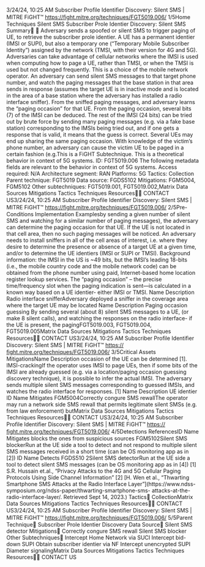 3/24/24, 10:25 AM Subscriber Proﬁle Identiﬁer Discovery: Silent SMS | MITRE FiGHT™
https://ﬁght.mitre.org/techniques/FGT5019.006/ 1/5Home Techniques Silent SMS
Subscriber Pro le Identi er
Discovery: Silent SMS
Summary󰅂 󰅂
Adversary sends a spoofed or silent SMS to trigger paging of
UE, to retrieve the subscriber pro le identi er.
A UE has a permanent identi er (IMSI or SUPI), but also a
temporary one (“Temporary Mobile Subscriber Identity”)
assigned by the network (TMSI, with their version for 4G and
5G). Adversaries can take advantage of cellular networks
where the IMSI is used when computing how to page a UE,
rather than TMSI, or when the TMSI is used but not changed
frequently. This is a choice of the mobile network operator.
An adversary can send silent SMS messages to that target
phone number, and watch the paging messages that the base
station in that area sends in response (assumes the target UE
is in inactive mode and is located in the area of a base station
where the adversary has installed a radio interface sniffer).
From the sniffed paging messages, and adversary learns the
“paging occasion” for that UE. From the paging occasion,
several bits (7) of the IMSI can be deduced. The rest of the
IMSI (24 bits) can be tried out by brute force by sending many
paging messages (e.g. via a fake base station) corresponding
to the IMSIs being tried out, and if one gets a response that is
valid, it means that the guess is correct.
Several UEs may end up sharing the same paging occasion.
With knowledge of the victim’s phone number, an adversary
can cause the victim UE to be paged in a certain fashion (e.g.This is a FiGHT
Subtechnique.
This is a theoretical behavior
in context of 5G systems.
ID: FGT5019.006
The following metadata
fields are relevant to the
behavior in context of 5G
systems.
Access required: N/A
Architecture segment: RAN
Platforms: 5G
Tactics: Collection
Parent technique: FGT5019
Data source: FGDS5102
Mitigations: FGM5004,
FGM5102
Other subtechniques:
FGT5019.001,
FGT5019.002,Matrix Data Sources Mitigations Tactics Techniques Resources󰍝󰇙
CONTACT US3/24/24, 10:25 AM Subscriber Proﬁle Identiﬁer Discovery: Silent SMS | MITRE FiGHT™
https://ﬁght.mitre.org/techniques/FGT5019.006/ 2/5Pre-Conditions
Implementation Examplesby sending a given number of silent SMS and watching for a
similar number of paging messages), the adversary can
determine the paging occasion for that UE. If the UE is not
located in that cell area, then no such paging messages will
be noticed. An adversary needs to install sniffers in all of the
cell areas of interest, i.e. where they desire to determine the
presence or absence of a target UE at a given time, and/or to
determine the UE identi ers (IMSI or SUPI or TMSI).
Background information: the IMSI in the US is ~49 bits, but
the IMSI’s leading 18-bits (i.e., the mobile country code and the
mobile network code) can be obtained from the phone
number using paid, Internet-based home location register
lookup services. The “paging occasion” – the precise
time/frequency slot when the paging indication is sent—is
calculated in a known way based on a UE identi er- either
IMSI or TMSI.
Name Description
Radio interface snifferAdversary deployed a
sniffer in the coverage
area where the target
UE may be located
Name Description
Paging occasion guessing By sending several
(about 8) silent SMS
messages to a UE, (or
make 8 silent calls),
and watching the
responses on the radio
interface- if the UE is
present, the pagingFGT5019.003,
FGT5019.004, FGT5019.005Matrix Data Sources Mitigations Tactics Techniques Resources󰍝󰇙
CONTACT US3/24/24, 10:25 AM Subscriber Proﬁle Identiﬁer Discovery: Silent SMS | MITRE FiGHT™
https://ﬁght.mitre.org/techniques/FGT5019.006/ 3/5Critical Assets
MitigationsName Description
occasion of the UE can
be determined [1].
IMSI-crackingIf the operator uses
IMSI to page UEs, then
if some bits of the IMSI
are already guessed
(e.g. via a
location/paging
occasion guessing
discovery technique), it
is possible to infer the
actual IMSI. The
adversary sends
multiple silent SMS
messages
corresponding to
guessed IMSIs, and
watches the radio
interface for responses.
[1]
Name Description
UE identi er
ID Name Mitigates
FGM5004Correctly con gure
SMS  rewallThe operator may run a
network side SMS
 rewall that permits
legitimate silent SMSs
(e.g. from law
enforcement) butMatrix Data Sources Mitigations Tactics Techniques Resources󰍝󰇙
CONTACT US3/24/24, 10:25 AM Subscriber Proﬁle Identiﬁer Discovery: Silent SMS | MITRE FiGHT™
https://ﬁght.mitre.org/techniques/FGT5019.006/ 4/5Detections
ReferencesID Name Mitigates
blocks the ones from
suspicious sources
FGM5102Silent SMS blockerRun at the UE side a
tool to detect and not
respond to multiple
silent SMS messages
received in a short time
(can be OS monitoring
app as in [2])
ID Name Detects
FGDS510
2Silent SMS detectorRun at the UE side a
tool to detect silent
SMS messages (can be
OS monitoring app as
in [4])
[1] S.R. Hussain et.al., “Privacy Attacks to the 4G and 5G
Cellular Paging Protocols Using Side Channel Information”
[2] [H. Wen et al., “Thwarting Smartphone SMS Attacks at the
Radio Interface Layer”](https://www.ndss-
symposium.org/ndss-paper/thwarting-smartphone-sms-
attacks-at-the-radio-interface-layer/. Retrieved Sept 14, 2023.)
Tactics󰅀
CollectionMatrix Data Sources Mitigations Tactics Techniques Resources󰍝󰇙
CONTACT US3/24/24, 10:25 AM Subscriber Proﬁle Identiﬁer Discovery: Silent SMS | MITRE FiGHT™
https://ﬁght.mitre.org/techniques/FGT5019.006/ 5/5Parent Technique󰅀
Subscriber Pro le Identi er Discovery
Data Source󰅀
Silent SMS detector
Mitigations󰅀
Correctly con gure SMS  rewall
Silent SMS blocker
Other Subtechniques󰅀
Intercept Home Network via SUCI
Intercept bid-down SUPI
Obtain subscriber identi er via NF
Intercept unencrypted SUPI
Diameter signalingMatrix Data Sources Mitigations Tactics Techniques Resources󰍝󰇙
CONTACT US